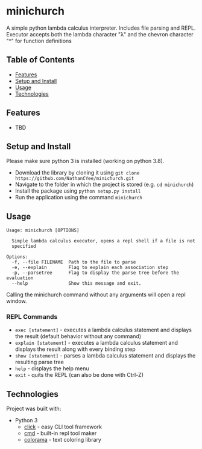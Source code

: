 # minichurch

A simple python lambda calculus interpreter. Includes file parsing and REPL.
Executor accepts both the lambda character "λ" and the chevron character "^" for function definitions

## Table of Contents

- [Features](https://github.com/NathanCYee/minichurch#Features)
- [Setup and Install](https://github.com/NathanCYee/minichurch#Setup-and-Install)
- [Usage](https://github.com/NathanCYee/minichurch#Usage)
- [Technologies](https://github.com/NathanCYee/minichurch#Technologies)

## Features

- TBD

## Setup and Install

Please make sure python 3 is installed (working on python 3.8).

- Download the library by cloning it using `git clone https://github.com/NathanCYee/minichurch.git`
- Navigate to the folder in which the project is stored (e.g. `cd minichurch`)
- Install the package using `python setup.py install`
- Run the application using the command `minichurch`

## Usage

```
Usage: minichurch [OPTIONS]

  Simple lambda calculus executor, opens a repl shell if a file is not
  specified

Options:
  -f, --file FILENAME  Path to the file to parse
  -e, --explain        Flag to explain each association step
  -p, --parsetree      Flag to display the parse tree before the evaluation
  --help               Show this message and exit.
```

Calling the minichurch command without any arguments will open a repl window.
### REPL Commands
- `exec [statement]` - executes a lambda calculus statement and displays the result (default behavior without any command)
- `explain [statement]` - executes a lambda calculus statement and displays the result along with every binding step
- `show [statement]` - parses a lambda calculus statement and displays the resulting parse tree
- `help` - displays the help menu
- `exit` - quits the REPL (can also be done with Ctrl-Z)

## Technologies

Project was built with:

- Python 3
    - [click](https://click.palletsprojects.com/en/8.1.x/) - easy CLI tool framework
    - [cmd](https://docs.python.org/3/library/cmd.html) - built-in repl tool maker
    - [colorama](https://pypi.org/project/colorama/) - text coloring library


